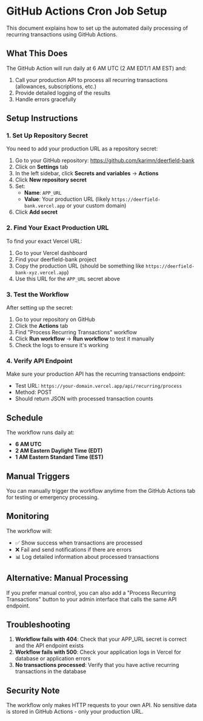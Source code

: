 # GitHub Actions Cron Job Setup

This document explains how to set up the automated daily processing of recurring transactions using GitHub Actions.

## What This Does

The GitHub Action will run daily at 6 AM UTC (2 AM EDT/1 AM EST) and:
1. Call your production API to process all recurring transactions (allowances, subscriptions, etc.)
2. Provide detailed logging of the results
3. Handle errors gracefully

## Setup Instructions

### 1. Set Up Repository Secret

You need to add your production URL as a repository secret:

1. Go to your GitHub repository: https://github.com/karimn/deerfield-bank
2. Click on **Settings** tab
3. In the left sidebar, click **Secrets and variables** → **Actions**
4. Click **New repository secret**
5. Set:
   - **Name**: `APP_URL`
   - **Value**: Your production URL (likely `https://deerfield-bank.vercel.app` or your custom domain)
6. Click **Add secret**

### 2. Find Your Exact Production URL

To find your exact Vercel URL:
1. Go to your Vercel dashboard
2. Find your deerfield-bank project
3. Copy the production URL (should be something like `https://deerfield-bank-xyz.vercel.app`)
4. Use this URL for the `APP_URL` secret above

### 3. Test the Workflow

After setting up the secret:

1. Go to your repository on GitHub
2. Click the **Actions** tab
3. Find "Process Recurring Transactions" workflow
4. Click **Run workflow** → **Run workflow** to test it manually
5. Check the logs to ensure it's working

### 4. Verify API Endpoint

Make sure your production API has the recurring transactions endpoint:
- Test URL: `https://your-domain.vercel.app/api/recurring/process`
- Method: POST
- Should return JSON with processed transaction counts

## Schedule

The workflow runs daily at:
- **6 AM UTC**
- **2 AM Eastern Daylight Time (EDT)**
- **1 AM Eastern Standard Time (EST)**

## Manual Triggers

You can manually trigger the workflow anytime from the GitHub Actions tab for testing or emergency processing.

## Monitoring

The workflow will:
- ✅ Show success when transactions are processed
- ❌ Fail and send notifications if there are errors
- 📊 Log detailed information about processed transactions

## Alternative: Manual Processing

If you prefer manual control, you can also add a "Process Recurring Transactions" button to your admin interface that calls the same API endpoint.

## Troubleshooting

1. **Workflow fails with 404**: Check that your APP_URL secret is correct and the API endpoint exists
2. **Workflow fails with 500**: Check your application logs in Vercel for database or application errors
3. **No transactions processed**: Verify that you have active recurring transactions in the database

## Security Note

The workflow only makes HTTP requests to your own API. No sensitive data is stored in GitHub Actions - only your production URL.